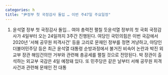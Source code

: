 ```yaml
---
categories: h
title: "尹정부 첫 국정감사 돌입 … 이번 주47일 주요일정"
---
```

1. 윤석열 정부 첫 국정감사 돌입… 여야 총력전 펼칠 듯윤석열 정부의 첫 국회 국정감사가 4일부터 오는 24일까지 3주간 진행된다. 여당인 국민의힘은 이번 국감에서 2020년 &#39;서해 공무원 피격사건&#39; 등을 고리로 문재인 정부를 정면 겨냥하고, 야당인 더불어민주당 등은 최근 윤석열 대통령 순방과정에서 불거진 비속어 논란과 박진 외교부 장관 해임건의안 거부와 관련해 총공세를 펼칠 것으로 전망된다. 박 장관이 출석하는 외교부 국감은 4일 예정돼 있다. 또 민주당은 같은 날부터 서해 공무원 피격사건과 관련해 문재인 전 대통